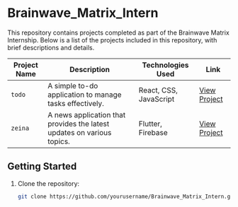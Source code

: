 # Brainwave_Matrix_Intern

This repository contains projects completed as part of the Brainwave Matrix Internship. Below is a list of the projects included in this repository, with brief descriptions and details.

| Project Name | Description                          | Technologies Used       | Link                                                                 |
|--------------|--------------------------------------|-------------------------|----------------------------------------------------------------------|
| `todo`       | A simple to-do application to manage tasks effectively. | React, CSS, JavaScript | [View Project](./todo)                                               |
| `zeina`      | A news application that provides the latest updates on various topics. | Flutter, Firebase       | [View Project](./zeina)                                              |

## Getting Started

1. Clone the repository:
   ```bash
   git clone https://github.com/yourusername/Brainwave_Matrix_Intern.git
